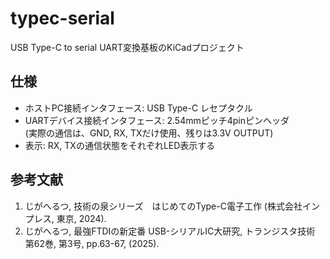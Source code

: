 # typec-serial

USB Type-C to serial UART変換基板のKiCadプロジェクト

## 仕様

- ホストPC接続インタフェース: USB Type-C レセプタクル
- UARTデバイス接続インタフェース: 2.54mmピッチ4pinピンヘッダ \
  (実際の通信は、GND, RX, TXだけ使用、残りは3.3V OUTPUT)
- 表示: RX, TXの通信状態をそれぞれLED表示する

## 参考文献

1. じがへるつ, 技術の泉シリーズ　はじめてのType-C電子工作 (株式会社インプレス, 東京, 2024).
2. じがへるつ, 最強FTDIの新定番 USB-シリアルIC大研究, トランジスタ技術 第62巻, 第3号, pp.63-67, (2025).
